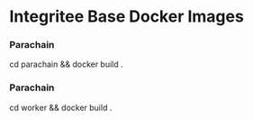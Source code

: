 # Integritee Base Docker Images

### Parachain
cd parachain && docker build .

### Parachain
cd worker && docker build .
